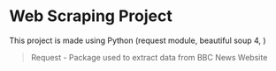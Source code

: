 # Web Scraping Project
This project is made using Python (request module, beautiful soup 4, )

> Request - Package used to extract data from BBC News Website